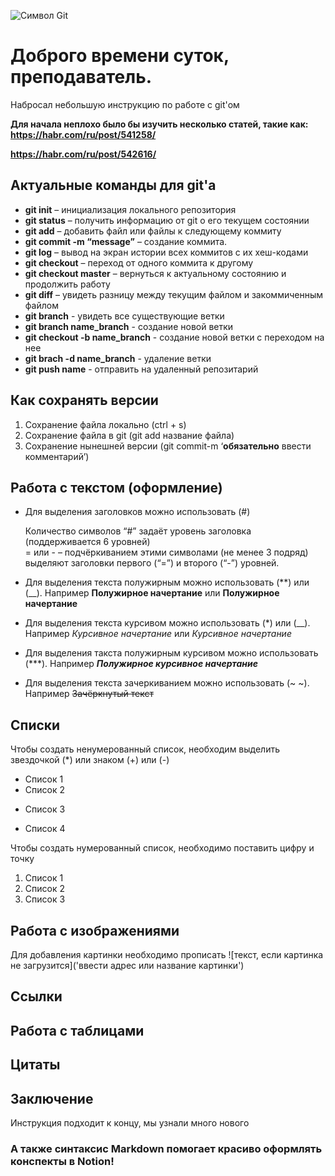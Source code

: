 ![Символ Git](https://www.clouddynamicshk.com/wp-content/uploads/2014/03/git2.png)

# Доброго времени суток, преподаватель.
Набросал небольшую инструкцию по работе с git'ом

**Для начала неплохо было бы изучить несколько статей, такие как:**
**https://habr.com/ru/post/541258/**

**https://habr.com/ru/post/542616/**

## Актуальные команды для git'а
* **git init** – инициализация локального репозитория
* **git status** – получить информацию от git о его текущем состоянии
* **git add** – добавить файл или файлы к следующему коммиту
* **git commit -m “message”** – создание коммита.
* **git log** – вывод на экран истории всех коммитов с их хеш-кодами
* **git checkout** – переход от одного коммита к другому 
* **git checkout master** – вернуться к актуальному состоянию и продолжить работу
* **git diff** – увидеть разницу между текущим файлом и закоммиченным файлом
* **git branch** - увидеть все существующие ветки
* **git branch name_branch** - создание новой ветки
* **git checkout -b name_branch** - создание новой ветки с переходом на нее
* **git brach -d name_branch** - удаление ветки
* **git push name** - отправить на удаленный репозитарий

## Как сохранять версии
1. Сохранение файла локально (ctrl + s)
2. Сохранение файла в git (git add название файла)
3. Сохранение нынешней версии (git commit-m ‘**обязательно** ввести комментарий’)

## Работа с текстом (оформление)

* Для выделения заголовков можно использовать (#)

    Количество символов “#” задаёт уровень заголовка (поддерживается 6 уровней)\
     = или - – подчёркиванием этими символами (не менее 3 подряд) выделяют заголовки первого (“=”) и второго (“-”) уровней.
* Для выделения текста полужирным можно использовать (**) или (__). Например **Полужирное начертание** или __Полужирное начертание__
* Для выделения текста курсивом можно использовать (*) или (__). 
Например *Курсивное начертание* или _Курсивное начертание_
* Для выделения такста полужирным курсивом можно использовать (***). Например ***Полужирное курсивное начертание***
* Для выделения текста зачеркиванием можно использовать (~ ~). Например ~~Зачёркнутый текст~~

## Списки

Чтобы создать ненумерованный список, необходим выделить звездочкой (*) или знаком (+) или (-)

* Список 1
* Список 2
+ Список 3
- Список 4

Чтобы создать нумерованный список, необходимо поставить цифру и точку 

1. Список 1
2. Список 2
3. Список 3

## Работа с изображениями 

Для добавления картинки необходимо прописать ![текст, если картинка не загрузится]('ввести адрес или название картинки')

## Ссылки

## Работа с таблицами

## Цитаты

## Заключение
Инструкция подходит к концу, мы узнали много нового
### **А также синтаксис Markdown помогает красиво оформлять конспекты в Notion!**